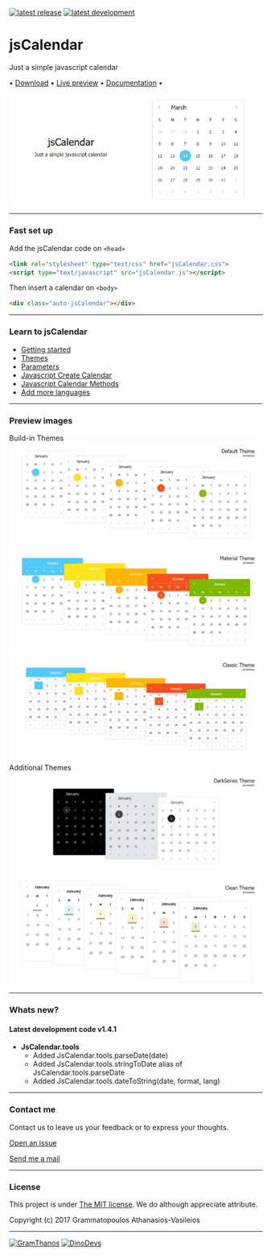 [![latest release](https://img.shields.io/badge/latest%20release-v1.4-green.svg?style=flat-square)](https://github.com/GramThanos/jsCalendar/releases/latest)
[![latest development](https://img.shields.io/badge/latest%20development-v1.4.1-yellow.svg?style=flat-square)](https://github.com/GramThanos/jsCalendar#whats-new)

# jsCalendar
Just a simple javascript calendar

 • [Download](https://github.com/GramThanos/jsCalendar/releases/download/v1.4/jsCalendar_v1.4.zip) • [Live preview](https://gramthanos.github.io/jsCalendar/) • [Documentation](https://gramthanos.github.io/jsCalendar/docs.html) • 

![preview 1](preview/preview_default.png)


___


### Fast set up

Add the jsCalendar code on `<head>`

```html
<link rel="stylesheet" type="text/css" href="jsCalendar.css">
<script type="text/javascript" src="jsCalendar.js"></script>
```

Then insert a calendar on `<body>`

```html
<div class="auto-jsCalendar"></div>
```


___


### Learn to jsCalendar
- [Getting started](https://gramthanos.github.io/jsCalendar/docs.html#getting-started)
- [Themes](https://gramthanos.github.io/jsCalendar/docs.html#calendar-themes)
- [Parameters](https://gramthanos.github.io/jsCalendar/docs.html#calendar-themes)
- [Javascript Create Calendar](https://gramthanos.github.io/jsCalendar/docs.html#javascript-api-create)
- [Javascript Calendar Methods](https://gramthanos.github.io/jsCalendar/docs.html#javascript-api-create)
- [Add more languages](https://gramthanos.github.io/jsCalendar/docs.html#more-languages)

___


### Preview images
Build-in Themes
![Default Theme](preview/preview_theme_default.png)
![Material Theme](preview/preview_theme_material.png)
![Classic Theme](preview/preview_theme_classic.png)
Additional Themes
![DarkSeries Theme](preview/preview_theme_darkseries.png)
![Clean Theme](preview/preview_theme_clean.png)


___


### Whats new?

#### Latest development code v1.4.1

 - **JsCalendar.tools**
	 - Added JsCalendar.tools.parseDate(date)
	 - Added JsCalendar.tools.stringToDate alias of JsCalendar.tools.parseDate
	 - Added JsCalendar.tools.dateToString(date, format, lang)


___


### Contact me

Contact us to leave us your feedback or to express your thoughts.

[Open an issue](https://github.com/GramThanos/jsCalendar/issues)

[Send me a mail](mailto:agrammatopoulos@isc.tuc.gr)


___


### License

This project is under [The MIT license](https://opensource.org/licenses/MIT).
We do although appreciate attribute.

Copyright (c) 2017 Grammatopoulos Athanasios-Vasileios

___

[![GramThanos](https://avatars2.githubusercontent.com/u/14858959?s=42&v=4)](https://github.com/GramThanos)
[![DinoDevs](https://avatars1.githubusercontent.com/u/17518066?s=42&v=4)](https://github.com/DinoDevs)